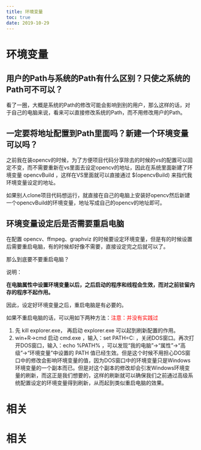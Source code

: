 ```yaml
---
title: 环境变量
toc: true
date: 2019-10-29
---
```

# 环境变量


## 用户的Path与系统的Path有什么区别？只使之系统的Path可不可以？


看了一圈，大概是系统的Path的修改可能会影响到别的用户，那么这样的话，对于自己的电脑来说，看来可以直接修改系统的Path，而不用修改用户的Path。



## 一定要将地址配置到Path里面吗？新建一个环境变量可以吗？


之前我在装opencv的时候，为了方便项目代码分享除去的时候的vs的配置可以固定不变，而不需要重新在vs里面去设定opencv的地址，因此在系统里面新建了环境变量 opencvBuild ，这样在VS里面就可以直接通过 $(opencvBuild) 来指代我环境变量设定的地址。

如果别人clone项目代码想运行，就直接在自己的电脑上安装好opencv然后新建一个opencvBuild的环境变量，地址写成自己的opencv的地址即可。


## 环境变量设定后是否需要重启电脑

在配置 opencv、ffmpeg、graphviz 的时候要设定环境变量，但是有的时候设置后需要重启电脑，有的时候却好像不需要，直接设定完之后就可以了。

那么到底要不要重启电脑？

说明：

**在电脑属性中设置环境变量以后，之后启动的程序和线程会生效，而对之前驻留内存的程序不起作用。**


因此，设定好环境变量之后，重启电脑是有必要的。


如果不重启电脑的话，可以用如下两种方法：<span style="color:red;">注意：并没有实践过</span>

1. 先 kill explorer.exe， 再启动 explorer.exe 可以起到刷新配置的作用。
2. win+R->cmd 启动 cmd.exe ，输入：set PATH=C: ，关闭DOS窗口。再次打开DOS窗口，输入：echo %PATH% ，可以发现“我的电脑”->“属性”->“高级”->“环境变量”中设置的 PATH 值已经生效。但是这个时候不用担心DOS窗口中的修改会影响环境变量的值，因为DOS窗口中的环境变量只是Windows环境变量的一个副本而已。但是对这个副本的修改却会引发Windows环境变量的刷新，而这正是我们想要的，这样的刷新就可以确保我们之前通过高级系统配置设定的环境变量得到刷新，从而起到类似重启电脑的效果。





# 相关




# 相关
